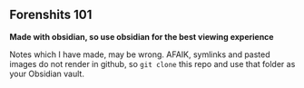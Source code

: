 ## Forenshits 101
**Made with obsidian, so use obsidian for the best viewing experience**


Notes which I have made, may be wrong. AFAIK, symlinks and pasted images do not render in github, so ``git clone`` this repo and use that folder as your Obsidian vault.



